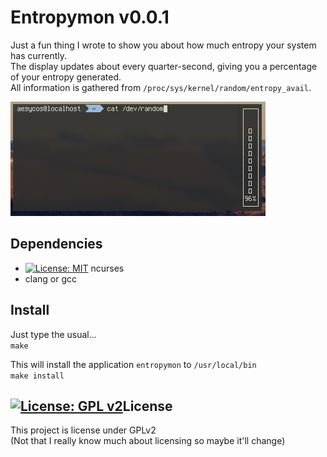 # Entropymon v0.0.1

Just a fun thing I wrote to show you about how much entropy your system has currently.  
The display updates about every quarter-second, giving you a percentage of your entropy generated.  
All information is gathered from `/proc/sys/kernel/random/entropy_avail`.  


![](screenshots/gifs/entropymon.gif)

## Dependencies
* [![License: MIT](https://img.shields.io/badge/License-MIT-yellow.svg)](https://opensource.org/licenses/MIT) ncurses 
* clang or gcc

## Install
Just type the usual...  
```make```

This will install the application `entropymon` to `/usr/local/bin`  
```make install```

## [![License: GPL v2](https://img.shields.io/badge/License-GPL%20v2-blue.svg)](https://www.gnu.org/licenses/old-licenses/gpl-2.0.en.html)License
This project is license under GPLv2  
(Not that I really know much about licensing so maybe it'll change)
